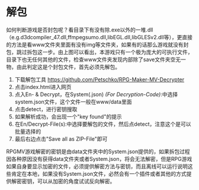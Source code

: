 #   解包

如何判断游戏是否封包呢？看目录下有没有除.exe以外的一堆.dll（e.g.d3dcompiler_47.dll,ffmpegsumo.dll,libEGL.dll,libGLESv2.dll等），更直接的方法是看www文件夹里面有没有img等文件夹，如果有的话那么游戏就没有封包，跳过拆包这一步。由上图可以看出，本游戏只有一个极为庞大的可执行文件，目录下也无任何其他的文件，检查www文件夹发现内部除了save文件夹空无一物，由此判定这是个封包文件，首先必须先解包。

1. 下载解包工具 https://github.com/Petschko/RPG-Maker-MV-Decrypter
2. 点击index.html进入网页
3. 点入En- & Decrypt，在System(.json) *(For Decryption-Code)*:中选择system.json文件，这个文件一般在www/data里面
4. 点击detect，进行密钥搜取
5. 如果解析成功，会出现一个"key found"的提示
6. 在En/Decrypt-File(s):中选择要解包的文件，然后点detect，注意这个是可以批量选择的
7. 最后右边点击"Save all as ZIP-File"即可



RPGMV游戏解密的密钥是由data文件夹中的System.json提供的，如果拆包过程因各种原因没有获得data文件夹或者System.json，将会无法解密，但是RPG游戏如果自身要显示加密的文件，必须提供解密方法与密钥，而且离线可以运行说明这些肯定在本地，如果没有System.json文件，必然会有一个插件或者其他的方式提供解密密钥，可以从加密的角度试试反向解密。